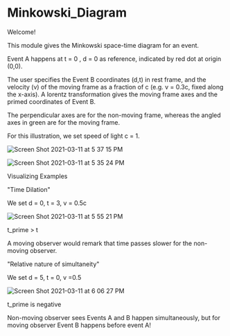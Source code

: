 # Minkowski_Diagram

Welcome! 

This module gives the Minkowski space-time diagram for an event. 

Event A happens at t = 0 , d = 0 as reference, indicated by red dot at origin (0,0). 

The user specifies the Event B coordinates (d,t) in rest frame, and the velocity (v) of the moving frame as a fraction of c (e.g. v = 0.3c, fixed along the x-axis). 
A lorentz transformation gives the moving frame axes and the primed coordinates of Event B. 

The perpendicular axes are for the non-moving frame, whereas the angled axes in green are for the moving frame. 

For this illustration, we set speed of light c = 1. 

![Screen Shot 2021-03-11 at 5 37 15 PM](https://user-images.githubusercontent.com/44649832/110869632-6c5f0480-8290-11eb-936b-94ed62b02826.png)

![Screen Shot 2021-03-11 at 5 35 24 PM](https://user-images.githubusercontent.com/44649832/110869482-2bff8680-8290-11eb-889b-19fae5fa7557.png)


Visualizing Examples 

"Time Dilation"

We set d = 0, t = 3, v = 0.5c 


![Screen Shot 2021-03-11 at 5 55 21 PM](https://user-images.githubusercontent.com/44649832/110870891-f60fd180-8292-11eb-9072-e834450faf5d.png)

t_prime > t

A moving observer would remark that time passes slower for the non-moving observer.  


"Relative nature of simultaneity"

We set d = 5, t = 0, v =0.5

![Screen Shot 2021-03-11 at 6 06 27 PM](https://user-images.githubusercontent.com/44649832/110871719-83075a80-8294-11eb-97f8-e89dc9c1e852.png)

t_prime is negative

Non-moving observer sees Events A and B happen simultaneously, but for moving observer Event B happens before event A!

